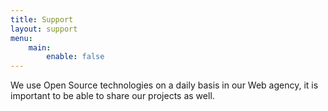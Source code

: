 ```yaml
---
title: Support
layout: support
menu:
    main:
        enable: false
---
```


We use Open Source technologies on a daily basis in our Web agency, it is important to be able to share our projects as well.
